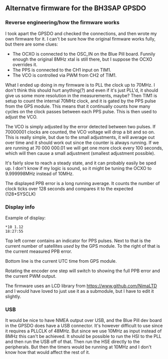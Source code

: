 ## Alternatve firmware for the BH3SAP GPSDO

### Reverse engineering/how the firmware works

I took apart the GPSDO and checked the connections, and then wrote my own firmware for it. I can't be sure how the original firmware works fully, but there are some clues:

* The OCXO is connected to the OSC_IN on the Blue Pill board. Funnily enough the original 8MHz xtal is still there, but I suppose the OCXO overrides it.
* The PPS is connected to the CH1 input on TIM1.
* The VCO is controlled via PWM from CH2 of TIM1.

What I ended up doing in my firmware is to PLL the clock up to 70MHz. I don't think this should hurt anything(?) and even if it's just PLL'd, it should give us some more resolution in the measurements, maybe? Then TIM1 is setup to count the internal 70MHz clock, and it is gated by the PPS pulse from the GPS module. This means that it continually counts how many cycles on the clock passes between each PPS pulse. This is then used to adjust the VCO.

The VCO is simply adjusted by the error detected between two pulses. If 70000001 clocks are counted, the VCO voltage will drop a bit and so on. This is really simple, but due to the small adjustments, it will average out over time and it should work out since the counter is always running. If we are running at 70 000 000.01 we will get one more clock every 100 seconds, which will then cause a small adjustment (smallest adjustment possible).

It's fairly slow to reach a steady state, and it can probably easily be sped up. I don't know if my logic is sound, so it might be tuning the OCXO to 9.999998MHz instead of 10MHz.

The displayed PPB error is a long running average. It counts the number of clock ticks over 128 seconds and compares it to the expected (128*SYSCLK)

### Display info

Example of display:

```
*10 1.12
18:27:55
```

Top left corner contains an indicator for PPS pulses. Next to that is the current number of satellites *used* by the GPS module. To the right of that is the current measured PPB error.

Bottom line is the current UTC time from GPS module.

Rotating the encoder one step will switch to showing the full PPB error and the current PWM output.

The firmware uses an LCD library from https://www.github.com/NimaLTD and I would have loved to just use it as a submodule, but I have to edit it slightly.

### USB

It would be nice to have NMEA output over USB, and the Blue Pill dev board in the GPSDO does have a USB connector. It's however difficult to use since it requires a PLLCLK of 48MHz. But since we use 10MHz as input instead of 8MHz this can't be achieved. It should be possible to run the HSI to the PLL and then run the USB off of that. Then run the HSE directly to the peripherals. But then the timers would be running at 10MHz and I don't know how that would affect the rest of it.
